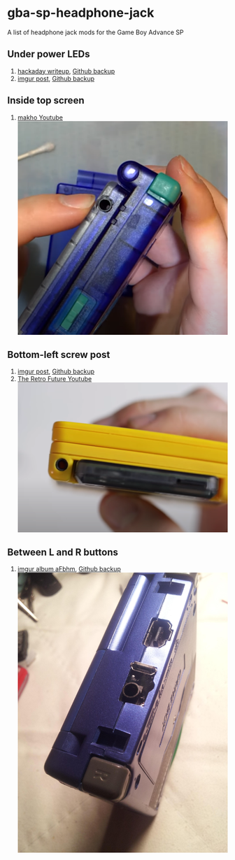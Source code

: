 # gba-sp-headphone-jack
 A list of headphone jack mods for the Game Boy Advance SP

## Under power LEDs
1. [hackaday writeup](https://hackaday.io/project/173427-gba-sp-headphone-jack-mod), [Github backup]()
2. [imgur post](https://imgur.com/a/da826qH), [Github backup]()

## Inside top screen
1. [makho Youtube](https://www.youtube.com/watch?v=L5i0NNrpfFw)
![](youtube-L5i0NNrpfFw-thumbnail.png)

## Bottom-left screw post
1. [imgur post](https://imgur.com/a/mqhpRvp), [Github backup]()
2. [The Retro Future Youtube](https://www.youtube.com/watch?v=MOywVfRrYTg)
![](youtube-MOywVfRrYTg-thumbnail.png)

## Between L and R buttons
1. [imgur album aFbhm](https://imgur.com/a/aFbhm), [Github backup](imgur-aFbhm/)
![](imgur-aFbhm/1%20-%20JcI5gWH.jpg)